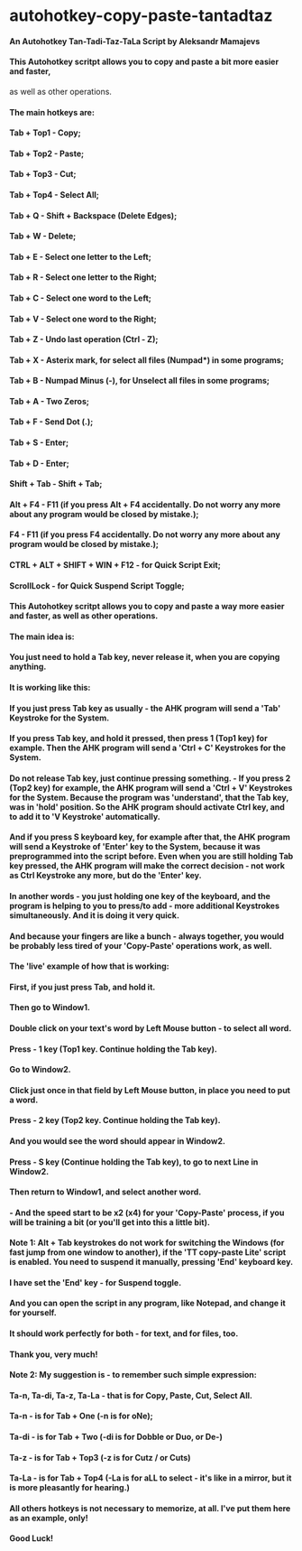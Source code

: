 # autohotkey-copy-paste-tantadtaz
#### An Autohotkey Tan-Tadi-Taz-TaLa Script by Aleksandr Mamajevs

#### This Autohotkey scritpt allows you to copy and paste a bit more easier and faster, 
as well as other operations.
#### The main hotkeys are:

#### Tab + Top1 - Copy;
#### Tab + Top2 - Paste;
#### Tab + Top3 - Cut;
#### Tab + Top4 - Select All;
#### Tab + Q - Shift + Backspace (Delete Edges);
#### Tab + W - Delete;
#### Tab + E - Select one letter to the Left;
#### Tab + R - Select one letter to the Right;
#### Tab + C - Select one word to the Left;
#### Tab + V - Select one word to the Right;
#### Tab + Z - Undo last operation (Ctrl - Z);
#### Tab + X - Asterix mark, for select all files (Numpad*) in some programs;
#### Tab + B - Numpad Minus (-), for Unselect all files  in some programs;
#### Tab + A - Two Zeros;
#### Tab + F - Send Dot (.);
#### Tab + S - Enter;
#### Tab + D - Enter;

#### Shift + Tab - Shift + Tab;
#### Alt + F4 - F11 (if you press Alt + F4 accidentally. Do not worry any more about any program would be closed by mistake.);
#### F4 - F11 (if you press F4 accidentally. Do not worry any more about any program would be closed by mistake.);

#### CTRL + ALT + SHIFT + WIN + F12 - for Quick Script Exit;
#### ScrollLock - for Quick Suspend Script Toggle;

#### This Autohotkey scritpt allows you to copy and paste a way more easier and faster, as well as other operations.
#### The main idea is:
#### You just need to hold a Tab key, never release it, when you are copying anything. 
#### It is working like this:
#### If you just press Tab key as usually - the AHK program will send a 'Tab'  Keystroke for the System.
#### If you press Tab key, and hold it pressed, then press 1 (Top1 key) for example. Then the AHK program will send a 'Ctrl + C'  Keystrokes for the System.
#### Do not release Tab key, just continue pressing something. - If you press 2 (Top2 key) for example,  the AHK program will send a 'Ctrl + V'  Keystrokes for the System. Because the program was 'understand', that the Tab key, was in 'hold' position. So the AHK program should activate Ctrl key, and to add it to 'V Keystroke' automatically.
#### And if you press S keyboard key, for example after that, the AHK program will send a Keystroke of 'Enter' key to the System, because it was preprogrammed into the  script before. Even when you are still holding Tab key pressed, the AHK program will make the correct decision - not work as Ctrl Keystroke any more, but do the 'Enter' key.
#### In another words - you just holding one key of the keyboard, and the program is helping to you to press/to add - more additional  Keystrokes simultaneously. And it is doing it very quick.
#### And because your fingers are like a bunch - always together, you would be probably less tired of your 'Copy-Paste' operations work, as well.

#### The 'live' example of how that is working:
#### First, if you just press Tab, and hold it. 
#### Then go to Window1. 
#### Double click on your text's word by Left Mouse button - to select all word. 
#### Press - 1 key (Top1 key. Continue holding the Tab key).
#### Go to Window2.
#### Click just once in that field by Left Mouse button, in place you need to put a word.
#### Press - 2 key (Top2 key. Continue holding the Tab key).
#### And you would see the word should appear in Window2.
#### Press - S key (Continue holding the Tab key), to go to next Line in Window2.
#### Then return to Window1, and select another word.
#### - And the speed start to be x2 (x4) for your 'Copy-Paste' process, if you will be training a bit (or you'll get into this a little  bit). 

#### Note 1: Alt + Tab keystrokes do not work for switching the Windows (for fast jump from one window to another), if the 'TT copy-paste Lite' script is enabled. You need to suspend it manually, pressing 'End' keyboard key.

#### I have set the 'End' key - for Suspend toggle.
#### And you can open the script in any program, like Notepad, and change it for yourself.

#### It should  work perfectly for both - for text, and for files, too.
#### Thank you, very much!

#### Note 2: My suggestion is - to remember such simple expression:
#### Ta-n, Ta-di, Ta-z, Ta-La - that is for Copy, Paste, Cut, Select All.

#### Ta-n - is for Tab + One (-n is for oNe);
#### Ta-di - is for Tab + Two (-di is for Dobble or Duo, or De-)
#### Ta-z - is for Tab + Top3 (-z is for Cutz / or Cuts)
#### Ta-La - is for Tab + Top4  (-La is for aLL to select - it's like in a mirror, but it is more pleasantly for hearing.)

#### All others hotkeys is not necessary to memorize, at all. I've put them here as an example, only!
#### Good Luck!
